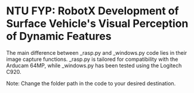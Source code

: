 # NTU FYP: RobotX Development of Surface Vehicle's Visual Perception of Dynamic Features


The main difference between _rasp.py and _windows.py code lies in their image capture functions. _rasp.py is tailored for compatibility with the Arducam 64MP, while _windows.py has been tested using the Logitech C920.

Note: Change the folder path in the code to your desired destination.
